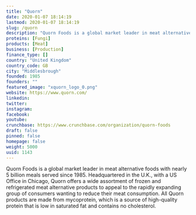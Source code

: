 ```yaml
---
title: "Quorn"
date: 2020-01-07 18:14:19
lastmod: 2020-01-07 18:14:19
slug: /quorn
description: "Quorn Foods is a global market leader in meat alternative foods with nearly 5 billion meals served since 1985. Headquartered in the U.K., with a US Office in Chicago, Quorn offers a wide assortment of frozen and refrigerated meat alternative products to appeal to the rapidly expanding group of consumers wanting to reduce their meat consumption. All Quorn products are made from mycoprotein, which is a source of high-quality protein that is low in saturated fat and contains no cholesterol."
proteins: [Fungi]
products: [Meat]
business: [Production]
finance_type: []
country: "United Kingdom"
country_code: GB
city: "Middlesbrough"
founded: 1985
founders: ""
featured_image: "xquorn_logo_0.png"
website: https://www.quorn.com/
linkedin: 
twitter: 
instagram: 
facebook: 
youtube: 
crunchbase: https://www.crunchbase.com/organization/quorn-foods
draft: false
pinned: false
homepage: false
weight: 5000
uuid: 1143
---
```

Quorn Foods is a global market leader in meat alternative foods with nearly 5 billion meals served since 1985. Headquartered in the U.K., with a US Office in Chicago, Quorn offers a wide assortment of frozen and refrigerated meat alternative products to appeal to the rapidly expanding group of consumers wanting to reduce their meat consumption. All Quorn products are made from mycoprotein, which is a source of high-quality protein that is low in saturated fat and contains no cholesterol.
